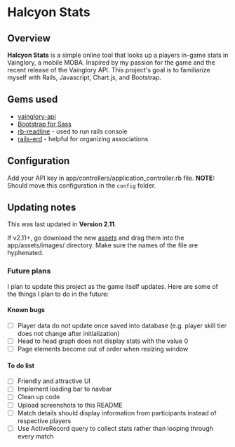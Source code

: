 # Halcyon Stats

## Overview

**Halcyon Stats** is a simple online tool that looks up a players in-game stats in Vainglory, a mobile MOBA. Inspired by my passion for the game and the recent release of the Vainglory API. This project's goal is to familiarize myself with Rails, Javascript, Chart.js, and Bootstrap.

## Gems used

* [vainglory-api](https://github.com/cbortz/vainglory-api-ruby)
* [Bootstrap for Sass](https://github.com/twbs/bootstrap-sass)
* [rb-readline](https://github.com/ConnorAtherton/rb-readline) - used to run rails console
* [rails-erd](https://github.com/voormedia/rails-erd) - helpful for organizing associations

## Configuration

Add your API key in app/controllers/application_controller.rb file.
**NOTE:** Should move this configuration in the `config` folder.

## Updating notes
This was last updated in **Version 2.11**.

If v2.11+, go download the new [assets](https://github.com/gamelocker/vainglory-assets.git) and drag them into the app/assets/images/ directory. Make sure the names of the file are hyphenated.

### Future plans
I plan to update this project as the game itself updates. Here are some of the things I plan to do in the future:

#### Known bugs
- [ ] Player data do not update once saved into database (e.g. player skill tier does not change after initialization)
- [ ] Head to head graph does not display stats with the value 0
- [ ] Page elements become out of order when resizing window

#### To do list
- [ ] Friendly and attractive UI
- [ ] Implement loading bar to navbar
- [ ] Clean up code
- [ ] Upload screenshots to this README
- [ ] Match details should display information from participants instead of respective players
- [ ] Use ActiveRecord query to collect stats rather than looping through every match
